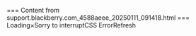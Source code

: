 === Content from support.blackberry.com_4588aeee_20250111_091418.html ===
Loading×Sorry to interruptCSS ErrorRefresh
